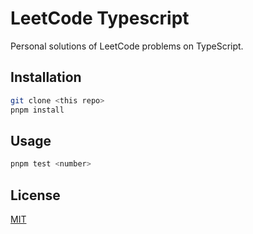 # LeetCode Typescript

Personal solutions of LeetCode problems on TypeScript.

## Installation

```bash
git clone <this repo>
pnpm install
```

## Usage

```python
pnpm test <number>
```

## License

[MIT](https://choosealicense.com/licenses/mit/)
